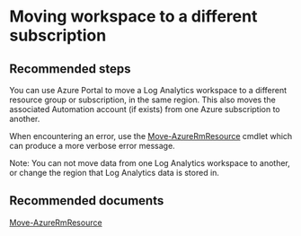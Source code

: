
<properties
    pageTitle="Move workspace to a different subscription"
    description="Workspace/Move workspace to a different subscription"
    service="microsoft.operationalinsights"
    resource="workspaces"
	symptomID=""
	infoBubbleText=""
    authors="olegan"
    displayorder="1"
    selfHelpType="generic"
    supportTopicIds="32592254"
    resourceTags=""
    productPesIds="15725"
    cloudEnvironments=""
/>

# Moving workspace to a different subscription

## **Recommended steps**
You can use Azure Portal to move a Log Analytics workspace to a different resource group or subscription, in the same region. This also moves the associated Automation account (if exists) from one Azure subscription to another.

When encountering an error, use the [Move-AzureRmResource](https://docs.microsoft.com/powershell/module/AzureRM.Resources/Move-AzureRmResource) cmdlet which can produce a more verbose error message.

Note: You can not move data from one Log Analytics workspace to another, or change the region that Log Analytics data is stored in.

## **Recommended documents**
[Move-AzureRmResource](https://docs.microsoft.com/powershell/module/AzureRM.Resources/Move-AzureRmResource) 